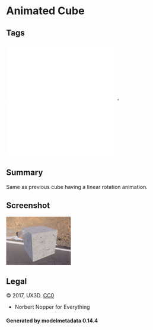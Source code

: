 # Animated Cube

## Tags

![core](../../Models-core.md), ![testing](../../Models-testing.md)

## Summary

Same as previous cube having a linear rotation animation.

## Screenshot

![screenshot](screenshot/screenshot.gif)

## Legal

&copy; 2017, UX3D. [CC0](https://creativecommons.org/publicdomain/zero/1.0/legalcode)

 - Norbert Nopper for Everything

#### Generated by modelmetadata 0.14.4